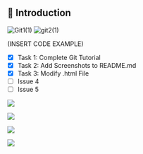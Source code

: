 ## 📝 Introduction


![Git1(1)](https://github.com/user-attachments/assets/edc1c1ad-5aec-4487-8ef4-379b96116eb4)
![git2(1)](https://github.com/user-attachments/assets/46d85325-ac74-4907-87a4-2bcbb9e8e574)

(INSERT CODE EXAMPLE)

- [x] Task 1: Complete Git Tutorial
- [x] Task 2: Add Screenshots to README.md
- [x] Task 3: Modify .html File
- [ ] Issue 4
- [ ] Issue 5

![](https://img.shields.io/badge/GitHub-07C160?style=for-the-badge&logo=GitHub&logoColor=white)

![](https://img.shields.io/badge/Discord-7289DA?style=for-the-badge&logo=discord&logoColor=white) 

![](https://img.shields.io/badge/Zoom-2D8CFF?style=for-the-badge&logo=zoom&logoColor=white)

![](https://img.shields.io/badge/Git-100000?style=for-the-badge&logo=Git&logoColor=white)
